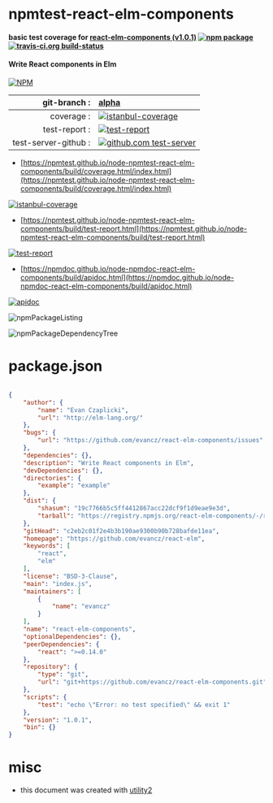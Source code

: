 # npmtest-react-elm-components

#### basic test coverage for  [react-elm-components (v1.0.1)](https://github.com/evancz/react-elm)  [![npm package](https://img.shields.io/npm/v/npmtest-react-elm-components.svg?style=flat-square)](https://www.npmjs.org/package/npmtest-react-elm-components) [![travis-ci.org build-status](https://api.travis-ci.org/npmtest/node-npmtest-react-elm-components.svg)](https://travis-ci.org/npmtest/node-npmtest-react-elm-components)

#### Write React components in Elm

[![NPM](https://nodei.co/npm/react-elm-components.png?downloads=true&downloadRank=true&stars=true)](https://www.npmjs.com/package/react-elm-components)

| git-branch : | [alpha](https://github.com/npmtest/node-npmtest-react-elm-components/tree/alpha)|
|--:|:--|
| coverage : | [![istanbul-coverage](https://npmtest.github.io/node-npmtest-react-elm-components/build/coverage.badge.svg)](https://npmtest.github.io/node-npmtest-react-elm-components/build/coverage.html/index.html)|
| test-report : | [![test-report](https://npmtest.github.io/node-npmtest-react-elm-components/build/test-report.badge.svg)](https://npmtest.github.io/node-npmtest-react-elm-components/build/test-report.html)|
| test-server-github : | [![github.com test-server](https://npmtest.github.io/node-npmtest-react-elm-components/GitHub-Mark-32px.png)](https://npmtest.github.io/node-npmtest-react-elm-components/build/app/index.html) | | build-artifacts : | [![build-artifacts](https://npmtest.github.io/node-npmtest-react-elm-components/glyphicons_144_folder_open.png)](https://github.com/npmtest/node-npmtest-react-elm-components/tree/gh-pages/build)|

- [https://npmtest.github.io/node-npmtest-react-elm-components/build/coverage.html/index.html](https://npmtest.github.io/node-npmtest-react-elm-components/build/coverage.html/index.html)

[![istanbul-coverage](https://npmtest.github.io/node-npmtest-react-elm-components/build/screenCapture.buildCi.browser.%252Ftmp%252Fbuild%252Fcoverage.lib.html.png)](https://npmtest.github.io/node-npmtest-react-elm-components/build/coverage.html/index.html)

- [https://npmtest.github.io/node-npmtest-react-elm-components/build/test-report.html](https://npmtest.github.io/node-npmtest-react-elm-components/build/test-report.html)

[![test-report](https://npmtest.github.io/node-npmtest-react-elm-components/build/screenCapture.buildCi.browser.%252Ftmp%252Fbuild%252Ftest-report.html.png)](https://npmtest.github.io/node-npmtest-react-elm-components/build/test-report.html)

- [https://npmdoc.github.io/node-npmdoc-react-elm-components/build/apidoc.html](https://npmdoc.github.io/node-npmdoc-react-elm-components/build/apidoc.html)

[![apidoc](https://npmdoc.github.io/node-npmdoc-react-elm-components/build/screenCapture.buildCi.browser.%252Ftmp%252Fbuild%252Fapidoc.html.png)](https://npmdoc.github.io/node-npmdoc-react-elm-components/build/apidoc.html)

![npmPackageListing](https://npmtest.github.io/node-npmtest-react-elm-components/build/screenCapture.npmPackageListing.svg)

![npmPackageDependencyTree](https://npmtest.github.io/node-npmtest-react-elm-components/build/screenCapture.npmPackageDependencyTree.svg)



# package.json

```json

{
    "author": {
        "name": "Evan Czaplicki",
        "url": "http://elm-lang.org/"
    },
    "bugs": {
        "url": "https://github.com/evancz/react-elm-components/issues"
    },
    "dependencies": {},
    "description": "Write React components in Elm",
    "devDependencies": {},
    "directories": {
        "example": "example"
    },
    "dist": {
        "shasum": "19c7766b5c5ff4412867acc22dcf9f1d9eae9e3d",
        "tarball": "https://registry.npmjs.org/react-elm-components/-/react-elm-components-1.0.1.tgz"
    },
    "gitHead": "c2eb2c01f2e4b3b190ae9300b90b728bafde11ea",
    "homepage": "https://github.com/evancz/react-elm",
    "keywords": [
        "react",
        "elm"
    ],
    "license": "BSD-3-Clause",
    "main": "index.js",
    "maintainers": [
        {
            "name": "evancz"
        }
    ],
    "name": "react-elm-components",
    "optionalDependencies": {},
    "peerDependencies": {
        "react": ">=0.14.0"
    },
    "repository": {
        "type": "git",
        "url": "git+https://github.com/evancz/react-elm-components.git"
    },
    "scripts": {
        "test": "echo \"Error: no test specified\" && exit 1"
    },
    "version": "1.0.1",
    "bin": {}
}
```



# misc
- this document was created with [utility2](https://github.com/kaizhu256/node-utility2)
